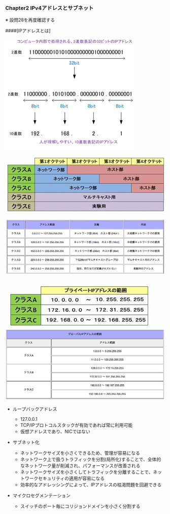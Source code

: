 ### Chapter2 IPv4アドレスとサブネット

※ 設問28を再度確認する

####[IPアドレスとは]

![Alt Text](https://github.com/yhidetoshi/Pictures/raw/master/Network_Study/ipaddress-fig1.png)

![Alt Text](https://github.com/yhidetoshi/Pictures/raw/master/Network_Study/ip-classfull.png)

![Alt Text](https://github.com/yhidetoshi/Pictures/raw/master/Network_Study/ipaddress-fig2.png)

![Alt Text](https://github.com/yhidetoshi/Pictures/raw/master/Network_Study/ip-private1.png)
![Alt Text](https://github.com/yhidetoshi/Pictures/raw/master/Network_Study/ip-global-fig1.png)


- ループバックアドレス
  - 127.0.0.1
  - TCP/IPプロトコルスタックが有効であれば常に利用可能
  - 仮想アドレスであり、NICではない

- サブネット化
  - ネットワークサイズを小さくできるため、管理が容易になる
  - ネットワーク上で扱うトラフィックを分割(局所化)することで、全体的なネットワーク量が削減され、パフォーマンスが改善される
  - ネットワークサイズを小さくしてトラフィックを分離することで、ネットワークセキュリティの適用が容易になる
  - 効率的なアドレッシングによって、IPアドレスの枯渇問題を回避できる
 

  
- マイクロセグメンテーション
    - スイッチのポート毎にコリジョンドメインを小さく分割する 
